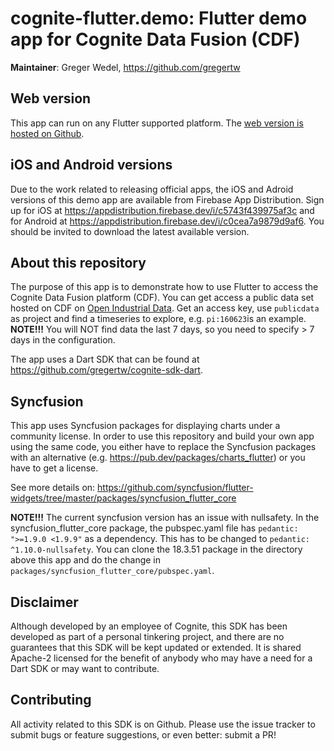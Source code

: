 # cognite-flutter.demo: Flutter demo app for Cognite Data Fusion (CDF)

**Maintainer**: Greger Wedel, https://github.com/gregertw

## Web version

This app can run on any Flutter supported platform. The [web version is hosted on Github](https://gregertw.github.io/cognite-flutter-demo-web/index.html).

## iOS and Android versions

Due to the work related to releasing official apps, the iOS and Adroid versions of this demo app are available from Firebase
App Distribution. Sign up for iOS at https://appdistribution.firebase.dev/i/c5743f439975af3c and for Android at
https://appdistribution.firebase.dev/i/c0cea7a9879d9af6. You should be invited to download the latest available version.

## About this repository

The purpose of this app is to demonstrate how to use Flutter to access the Cognite Data Fusion platform (CDF). You 
can get access a public data set hosted on CDF on [Open Industrial Data](https://openindustrialdata.com/get-started/). Get an access key, use `publicdata` as project and find a timeseries to explore, e.g. `pi:160623`is an example. 
**NOTE!!!** You will NOT find data the last 7 days, so you need to specify > 7 days in the configuration.

The app uses a Dart SDK that can be found at https://github.com/gregertw/cognite-sdk-dart.

## Syncfusion

This app uses Syncfusion packages for displaying charts under a community license. In order to use this repository and build your own app using the same code, you either have to replace the Syncfusion packages with an alternative (e.g. https://pub.dev/packages/charts_flutter) or you have to get a license. 

See more details on:
https://github.com/syncfusion/flutter-widgets/tree/master/packages/syncfusion_flutter_core

**NOTE!!!** The current syncfusion version has an issue with nullsafety. In the syncfusion_flutter_core package, the
pubspec.yaml file has `pedantic: ">=1.9.0 <1.9.9"` as a dependency. This has to be changed to `pedantic: ^1.10.0-nullsafety`. You can clone the 18.3.51 package in the directory above this app and do the change in 
`packages/syncfusion_flutter_core/pubspec.yaml`.

## Disclaimer

Although developed by an employee of Cognite, this SDK has been developed as part
of a personal tinkering project, and there are no guarantees that this SDK will be
kept updated or extended. It is shared Apache-2 licensed for the benefit of anybody 
who may have a need for a Dart SDK or may want to contribute.

## Contributing

All activity related to this SDK is on Github. Please use the issue tracker to submit
bugs or feature suggestions, or even better: submit a PR!
